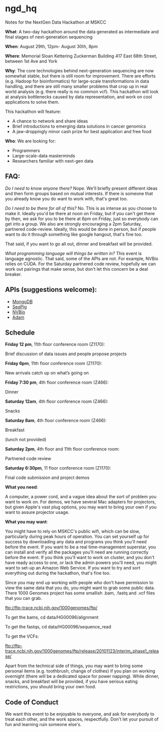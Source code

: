 ngd_hq
======

Notes for the NextGen Data Hackathon at MSKCC

**What**: A two-day hackathon around the data generated as intermediate and final stages of next-generation sequencing

**When**: August 29th, 12pm- August 30th, 8pm

**Where**: Memorial Sloan Kettering Zuckerman Building
417 East 68th Street, between 1st Ave and York

**Why**: The core technologies behind next-generation sequencing are now somewhat stable, but there is still room for improvement. There are efforts (e.g. Hadoop for bioinformatics) for large-scale transformations in data handling, and there are still many smaller problems that crop up in real world analysis (e.g. there really is no common vcf). This hackathon will look at analysis bottlenecks caused by data representation, and work on cool applications to solve them.

This hackathon will feature:

* A chance to network and share ideas
* Brief introductions to emerging data solutions in cancer genomics
* A jaw-droppingly minor cash prize for best application and free food

**Who**: We are looking for:

* Programmers
* Large-scale-data masterminds
* Researchers familiar with next-gen data

## FAQ:

*Do I need to know anyone there?* Nope. We'll briefly present different ideas and then form groups based on mutual interests. If there is someone that you already know you do want to work with, that's great too.

*Do I need to be there for all of this?*  No. This is as intense as you choose to make it. Ideally you'd be there at noon on Friday, but if you can't get there by then, we ask for you to be there at 6pm on Friday, just so everybody can get into a group. We also are strongly encouraging a 2pm Saturday, partnered code-review. Ideally, this would be done in person, but if people want to do it through something like google hangout, that's fine too. 

That said, if you want to go all out, dinner and breakfast will be provided. 

*What programming language will things be written in?* This event is language agnostic. That said, some of the APIs are not. For example, NVBio relies on CUDA. For the Saturday partnered code review, hopefully we can work out pairings that make sense, but don't let this concern be a deal breaker.

## APIs (suggestions welcome):
* [MongoDB](http://docs.mongodb.org/manual/)
* [SeqPig](http://seqpig.sourceforge.net/)
* [NVBio](https://github.com/NVlabs/nvbio)
* [Adam](https://github.com/bigdatagenomics/adam)

## Schedule
**Friday 12 pm**, 11th floor conference room (Z1170):

Brief discussion of data issues and people propose projects

**Friday 6pm**, 11th floor conference room (Z1170):

New arrivals catch up on what’s going on

**Friday 7:30 pm**, 4th floor conference room (Z466):

Dinner

**Saturday 12am**, 4th floor conference room (Z466):

Snacks

**Saturday 8am**, 4th floor conference room (Z466):

Breakfast

(lunch not provided)

**Saturday 2pm**, 4th floor and 11th floor conference room:

Partnered code review

**Saturday 6:30pm**, 11 floor conference room (Z1170):

Final code submission and project demos


**What you need**:

A computer, a power cord, and a vague idea about the sort of problem you want to work on. For demos, we have several Mac adapters for projectors, but given Apple's vast plug options, you may want to bring your own if you want to assure projector usage.

**What you may want**:

You might have to rely on MSKCC's public wifi, which can be slow, particularly during peak hours of operation. You can set yourself up for success by downloading any data and programs you think you'll need before the event. If you want to be a real time-management superstar, you can install and verify all the packages you'll need are running correctly before the event. If you think you'll want to work on cluster, and you don't have ready access to one, or lack the admin powers you'll need, you might want to set-up an Amazon Web Service. If you want to try and sort everything out during the hackathon, that's fine too.

Since you may end up working with people who don’t have permission to view the same data that you do, you might want to grab some public data. There 1000 Genomes project has some smallish .bam, .fastq and .vcf files that you can grab.

 ftp://ftp-trace.ncbi.nih.gov/1000genomes/ftp/

To get the bams, cd data/HG00096/alignment

To get the fastqs, cd data/HG00096/sequence_read

To get the VCFs:

ftp://ftp-trace.ncbi.nih.gov/1000genomes/ftp/release/20101123/interim_phase1_release/


Apart from the technical side of things, you may want to bring some personal items (e.g. toothbrush, change of clothes) if you plan on working overnight (there will be a dedicated space for power napping). While dinner, snacks, and breakfast will be provided, if you have serious eating restrictions, you should bring your own food. 

## Code of Conduct
We want this event to be enjoyable to everyone, and ask for everybody to treat each other, and the work spaces, respectfully. Don't let your pursuit of fun and learning ruin someone else's.

